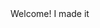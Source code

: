 <!DOCTYPE html>
<html lang="en">
<head>
    <meta charset="UTF-8">
    <meta name="viewport" content="width=device-width, initial-scale=1.0">
    <title>Luowen Qiao</title>
</head>
<body>
    Welcome! I made it
</body>
</html>
